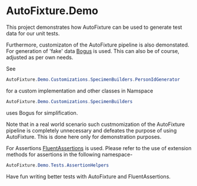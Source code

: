 # AutoFixture.Demo

This project demonstrates how AutoFixture can be used to generate test data
for our unit tests. 

Furthermore, customizaton of the AutoFixture pipeline is also demonstated. 
For generation of 'fake' data [Bogus](https://github.com/bchavez/Bogus) is used. This can also be of course, adjusted
as per own needs.

See 
```cs
AutoFixture.Demo.Customizations.SpecimenBuilders.PersonIdGenerator
```
for a custom implementation and other classes in Namspace
```cs
AutoFixture.Demo.Customizations.SpecimenBuilders
```
uses Bogus for simplification. 

Note that in a real world scenario such custmomization of the AutoFixture pipeline
is completely unnecessary and defeates the purpose of using AutoFixture. This is done
here only for demonstration purposes.

For Assertions [FluentAssertions](https://fluentassertions.com/) is used. Please refer
to the use of extension methods for assertions in the following namespace-

```cs
AutoFixture.Demo.Tests.AssertionHelpers
```

Have fun writing better tests with AutoFixture and FluentAssertions. 